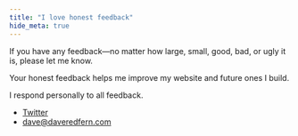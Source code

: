 ```yaml
---
title: "I love honest feedback"
hide_meta: true
---
```


If you have any feedback—no matter how large, small, good, bad, or ugly it is, please let me know.

Your honest feedback helps me improve my website and future ones I build.

I respond personally to all feedback.

* [Twitter](https://www.twitter.com/daveredfern)
* [dave@daveredfern.com](mailto:dave@daveredfern.com)